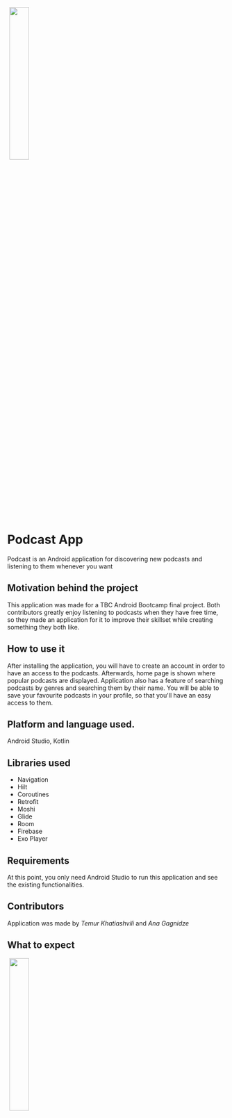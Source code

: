 
<img src="https://user-images.githubusercontent.com/77617112/127533564-e4d517ce-b4b7-43f5-a9e3-90972b9bda83.png" width="30%" hspace="1%">

# Podcast App
Podcast is an Android application for discovering new podcasts and listening to them whenever you want

## Motivation behind the project
This application was made for a TBC Android Bootcamp final project. Both contributors greatly enjoy listening to podcasts when they have free time, so they made 
an application for it to improve their skillset while creating something they both like.

## How to use it
After installing the application, you will have to create an account in order to have an access to the podcasts. 
Afterwards, home page is shown where popular podcasts are displayed. Application also has a feature of searching podcasts by genres and searching them by their name.
You will be able to save your favourite podcasts in your profile, so that you'll have an easy access to them.

## Platform and language used.
Android Studio, Kotlin

## Libraries used
* Navigation
* Hilt
* Coroutines
* Retrofit
* Moshi
* Glide
* Room
* Firebase
* Exo Player

## Requirements
At this point, you only need Android Studio to run this application and see the existing functionalities.

## Contributors
Application was made by *Temur Khatiashvili*  and *Ana Gagnidze* <br />

## What to expect
<img src="https://user-images.githubusercontent.com/77617112/127532819-fb943ae8-7c96-44ba-9e38-6af7c57f13c7.png" width="30%" hspace="1%">

